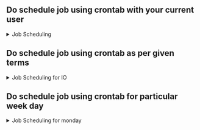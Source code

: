 ## Do schedule job using crontab with your current user 

<details><summary>Job Scheduling</summary>
<p>

```bash
  1.  schedule a job to run date command in every 5 minutes  
  2.  make sure all the ouptuts of date command must be stored under /tmp/date.txt 
  3.  after 5 minutes try to verify your output manually 
```

</p>
</details>

## Do schedule job using crontab as per given terms

<details><summary>Job Scheduling for IO</summary>
<p>

```bash
  1.  schedule a job to run date command in every minutes  
  2.  make sure all the ouptuts of date command must be stored under /tmp/date.txt 
  3.  schedule one more job which must run  cal command in every 2 minutes 
  4.  store all the output of cal command also in same file 
  5. check after 2 minutes you file must contains both the commands output
```

</p>
</details>

## Do schedule job using crontab for particular week day 

<details><summary>Job Scheduling for monday </summary>
<p>

```bash
  1.  schedule a job to run `ls /tmp` command in every 2 hours of 1st date of every month only if 1st date is having tuesday 
  2.  make sure all the ouptuts of above command must be stored under /tmp/out1.txt 
```

</p>
</details>


